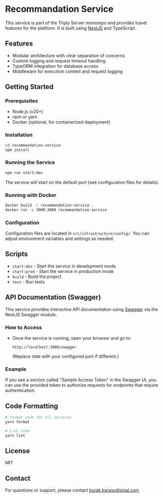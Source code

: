 # Recommandation Service

This service is part of the Triply Server monorepo and provides travel features for the platform. It is built using [NestJS](https://nestjs.com/) and TypeScript.

## Features

- Modular architecture with clear separation of concerns
- Custom logging and request timeout handling
- TypeORM integration for database access
- Middleware for execution context and request logging

## Getting Started

### Prerequisites

- Node.js (v20+)
- npm or yarn
- Docker (optional, for containerized deployment)

### Installation

```bash
cd recommandation-service
npm install
```

### Running the Service

```bash
npm run start:dev
```

The service will start on the default port (see configuration files for details).

### Running with Docker

```bash
docker build -t recommandation-service .
docker run -p 3000:3000 recommandation-service
```

### Configuration

Configuration files are located in `src/infrastructure/config/`. You can adjust environment variables and settings as needed.

## Scripts

- `start:dev` - Start the service in development mode
- `start:prod` - Start the service in production mode
- `build` - Build the project
- `test` - Run tests

## API Documentation (Swagger)

This service provides interactive API documentation using [Swagger](https://swagger.io/) via the NestJS Swagger module.

### How to Access

- Once the service is running, open your browser and go to:
  
  ```shell
  http://localhost:3000/swagger
  ```

  (Replace `3000` with your configured port if different.)

### Example

If you see a section called "Sample Access Token" in the Swagger UI, you can use the provided token to authorize requests for endpoints that require authentication.

## Code Formatting

```bash
# Format code for all services
yarn format

# Lint code
yarn lint
```

## License

MIT

## Contact

For questions or support, please contact <burak.karasu@sisal.com>

